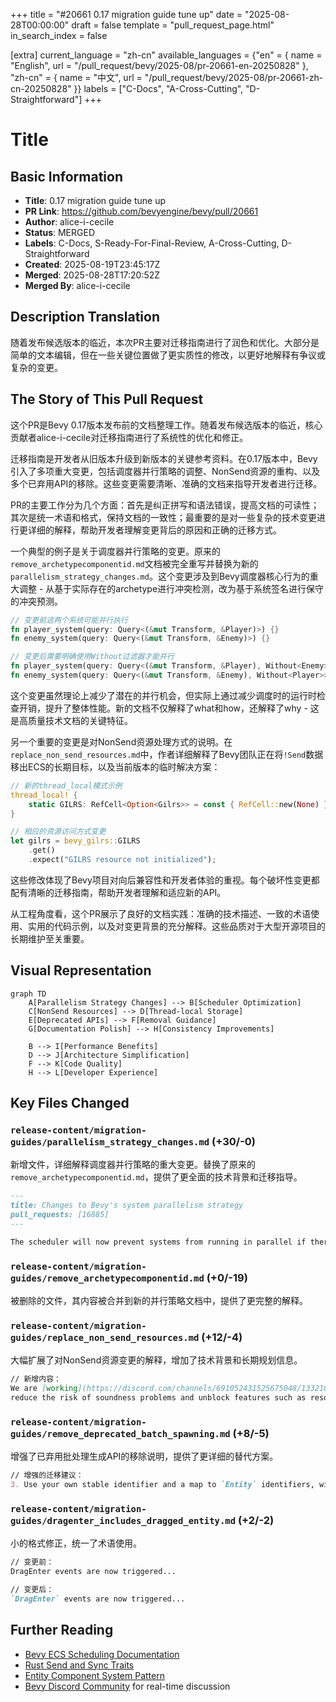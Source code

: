 +++
title = "#20661 0.17 migration guide tune up"
date = "2025-08-28T00:00:00"
draft = false
template = "pull_request_page.html"
in_search_index = false

[extra]
current_language = "zh-cn"
available_languages = {"en" = { name = "English", url = "/pull_request/bevy/2025-08/pr-20661-en-20250828" }, "zh-cn" = { name = "中文", url = "/pull_request/bevy/2025-08/pr-20661-zh-cn-20250828" }}
labels = ["C-Docs", "A-Cross-Cutting", "D-Straightforward"]
+++

# Title

## Basic Information
- **Title**: 0.17 migration guide tune up
- **PR Link**: https://github.com/bevyengine/bevy/pull/20661
- **Author**: alice-i-cecile
- **Status**: MERGED
- **Labels**: C-Docs, S-Ready-For-Final-Review, A-Cross-Cutting, D-Straightforward
- **Created**: 2025-08-19T23:45:17Z
- **Merged**: 2025-08-28T17:20:52Z
- **Merged By**: alice-i-cecile

## Description Translation
随着发布候选版本的临近，本次PR主要对迁移指南进行了润色和优化。大部分是简单的文本编辑，但在一些关键位置做了更实质性的修改，以更好地解释有争议或复杂的变更。

## The Story of This Pull Request

这个PR是Bevy 0.17版本发布前的文档整理工作。随着发布候选版本的临近，核心贡献者alice-i-cecile对迁移指南进行了系统性的优化和修正。

迁移指南是开发者从旧版本升级到新版本的关键参考资料。在0.17版本中，Bevy引入了多项重大变更，包括调度器并行策略的调整、NonSend资源的重构、以及多个已弃用API的移除。这些变更需要清晰、准确的文档来指导开发者进行迁移。

PR的主要工作分为几个方面：首先是纠正拼写和语法错误，提高文档的可读性；其次是统一术语和格式，保持文档的一致性；最重要的是对一些复杂的技术变更进行更详细的解释，帮助开发者理解变更背后的原因和正确的迁移方式。

一个典型的例子是关于调度器并行策略的变更。原来的`remove_archetypecomponentid.md`文档被完全重写并替换为新的`parallelism_strategy_changes.md`。这个变更涉及到Bevy调度器核心行为的重大调整 - 从基于实际存在的archetype进行冲突检测，改为基于系统签名进行保守的冲突预测。

```rust
// 变更前这两个系统可能并行执行
fn player_system(query: Query<(&mut Transform, &Player)>) {}
fn enemy_system(query: Query<(&mut Transform, &Enemy)>) {}

// 变更后需要明确使用Without过滤器才能并行
fn player_system(query: Query<(&mut Transform, &Player), Without<Enemy>>) {}
fn enemy_system(query: Query<(&mut Transform, &Enemy), Without<Player>>) {}
```

这个变更虽然理论上减少了潜在的并行机会，但实际上通过减少调度时的运行时检查开销，提升了整体性能。新的文档不仅解释了what和how，还解释了why - 这是高质量技术文档的关键特征。

另一个重要的变更是对NonSend资源处理方式的说明。在`replace_non_send_resources.md`中，作者详细解释了Bevy团队正在将`!Send`数据移出ECS的长期目标，以及当前版本的临时解决方案：

```rust
// 新的thread_local模式示例
thread_local! {
    static GILRS: RefCell<Option<Gilrs>> = const { RefCell::new(None) };
}

// 相应的资源访问方式变更
let gilrs = bevy_gilrs::GILRS
    .get()
    .expect("GILRS resource not initialized");
```

这些修改体现了Bevy项目对向后兼容性和开发者体验的重视。每个破坏性变更都配有清晰的迁移指南，帮助开发者理解和适应新的API。

从工程角度看，这个PR展示了良好的文档实践：准确的技术描述、一致的术语使用、实用的代码示例，以及对变更背景的充分解释。这些品质对于大型开源项目的长期维护至关重要。

## Visual Representation

```mermaid
graph TD
    A[Parallelism Strategy Changes] --> B[Scheduler Optimization]
    C[NonSend Resources] --> D[Thread-local Storage]
    E[Deprecated APIs] --> F[Removal Guidance]
    G[Documentation Polish] --> H[Consistency Improvements]
    
    B --> I[Performance Benefits]
    D --> J[Architecture Simplification]
    F --> K[Code Quality]
    H --> L[Developer Experience]
```

## Key Files Changed

### `release-content/migration-guides/parallelism_strategy_changes.md` (+30/-0)
新增文件，详细解释调度器并行策略的重大变更。替换了原来的`remove_archetypecomponentid.md`，提供了更全面的技术背景和迁移指导。

```markdown
---
title: Changes to Bevy's system parallelism strategy
pull_requests: [16885]
---

The scheduler will now prevent systems from running in parallel if there *could* be an archetype that they conflict on, even if there aren't actually any.
```

### `release-content/migration-guides/remove_archetypecomponentid.md` (+0/-19)
被删除的文件，其内容被合并到新的并行策略文档中，提供了更完整的解释。

### `release-content/migration-guides/replace_non_send_resources.md` (+12/-4)
大幅扩展了对NonSend资源变更的解释，增加了技术背景和长期规划信息。

```markdown
// 新增内容：
We are [working](https://discord.com/channels/691052431525675048/1332109626962874468) to move `!Send` data out of the ECS, in order to simplify internal implementation,
reduce the risk of soundness problems and unblock features such as resources-as-entities and improved scheduling.
```

### `release-content/migration-guides/remove_deprecated_batch_spawning.md` (+8/-5)
增强了已弃用批处理生成API的移除说明，提供了更详细的替代方案。

```markdown
// 增强的迁移建议：
3. Use your own stable identifier and a map to `Entity` identifiers, with the help of the `EntityMapper` trait.
```

### `release-content/migration-guides/dragenter_includes_dragged_entity.md` (+2/-2)
小的格式修正，统一了术语使用。

```markdown
// 变更前：
DragEnter events are now triggered...

// 变更后：
`DragEnter` events are now triggered...
```

## Further Reading

- [Bevy ECS Scheduling Documentation](https://bevyengine.org/learn/advanced/ecs/scheduling/)
- [Rust Send and Sync Traits](https://doc.rust-lang.org/nomicon/send-and-sync.html)
- [Entity Component System Pattern](https://en.wikipedia.org/wiki/Entity_component_system)
- [Bevy Discord Community](https://discord.gg/bevy) for real-time discussion